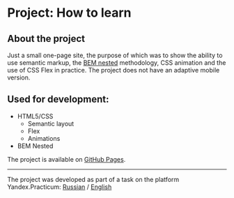 # Project: How to learn
## About the project
Just a small one-page site, the purpose of which was to show the ability to use semantic markup, the [BEM nested](https://en.bem.info/methodology/filestructure/) methodology, CSS animation and the use of CSS Flex in practice. The project does not have an adaptive mobile version.

## Used for development:
* HTML5/CSS
  * Semantic layout
  * Flex
  * Animations
* BEM Nested

The project is available on [GitHub Pages](https://how-to-learn.lunarkbot.net).

---
The project was developed as part of a task on the platform Yandex.Practicum: [Russian](https://practicum.yandex.ru/) / [English](https://practicum.com/)
